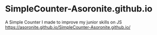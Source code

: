 # SimpleCounter-Asoronite.github.io
A Simple Counter I made to improve my junior skills on JS
https://asoronite.github.io/SimpleCounter-Asoronite.github.io/
